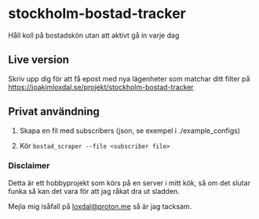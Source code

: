 # stockholm-bostad-tracker
Håll koll på bostadskön utan att aktivt gå in varje dag

## Live version

Skriv upp dig för att få epost med nya lägenheter som matchar ditt filter på
https://joakimloxdal.se/projekt/stockholm-bostad-tracker


## Privat användning

1. Skapa en fil med subscribers (json, se exempel i ./example_configs)

2. Kör `bostad_scraper --file <subscriber file>`


### Disclaimer

Detta är ett hobbyprojekt som körs på en server i mitt kök,
så om det slutar funka så kan det vara för att jag råkat dra ut sladden.

Mejla mig isåfall på loxdal@proton.me så är jag tacksam.
